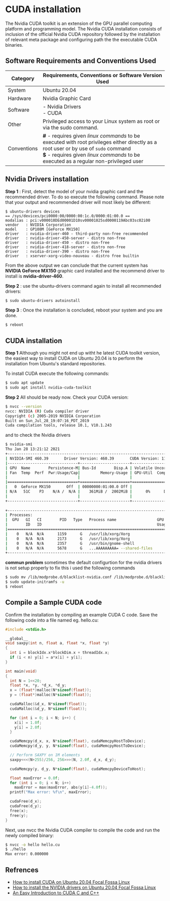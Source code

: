 # CUDA installation

The Nvidia CUDA toolkit is an extension of the GPU parallel computing platform and programming model. The Nvidia CUDA installation consists of inclusion of the official Nvidia CUDA repository followed by the installation of relevant meta package and configuring path the the executable CUDA binaries. 

## Software Requirements and Conventions Used

| Category | Requirements, Conventions or Software Version Used |
|----------|----------------------------------------------------|
| System   | Ubuntu 20.04   |
| Hardware | Nvidia Graphic Card   |
| Software | - Nvidia Drivers <br> - CUDA |
| Other    | Privileged access to your Linux system as root or via the sudo command. |
|Conventions| **#** - requires given *linux commands* to be executed with root privileges either directly as a root user or by use of `sudo` command <br> **$** - requires given *linux commands* to be executed as a regular non-privileged user  |

## Nvidia Drivers installation

**Step 1** : First, detect the model of your nvidia graphic card and the recommended driver. To do so execute the following command. Please note that your output and recommended driver will most likely be different: 

```text
$ ubuntu-drivers devices
== /sys/devices/pci0000:00/0000:00:1c.0/0000:01:00.0 ==
modalias : pci:v000010DEd00001D10sv00001025sd0000119Abc03sc02i00
vendor   : NVIDIA Corporation
model    : GP108M [GeForce MX150]
driver   : nvidia-driver-460 - third-party non-free recommended
driver   : nvidia-driver-450-server - distro non-free
driver   : nvidia-driver-450 - distro non-free
driver   : nvidia-driver-418-server - distro non-free
driver   : nvidia-driver-390 - distro non-free
driver   : xserver-xorg-video-nouveau - distro free builtin

```

From the above output we can conclude that the current system has **NVIDIA GeForce MX150** graphic card installed and the recommend driver to install is **nvidia-driver-460**. 

**Step 2** :  use the ubuntu-drivers command again to install all recommended drivers: 

```bash
$ sudo ubuntu-drivers autoinstall
```

**Step 3** : Once the installation is concluded, reboot your system and you are done.

```bash
$ reboot
```

## CUDA installation

**Step 1** Although you might not end up witht he latest CUDA toolkit version, the easiest way to install CUDA on Ubuntu 20.04 is to perform the installation from Ubuntu's standard repositories.

To install CUDA execute the following commands: 

```bash
$ sudo apt update
$ sudo apt install nvidia-cuda-toolkit
```

**Step 2** All should be ready now. Check your CUDA version: 
```bash
$ nvcc --version
nvcc: NVIDIA (R) Cuda compiler driver
Copyright (c) 2005-2019 NVIDIA Corporation
Built on Sun_Jul_28_19:07:16_PDT_2019
Cuda compilation tools, release 10.1, V10.1.243
```
and to check the Nvidia drivers

```bash
$ nvidia-smi
Thu Jan 28 13:21:12 2021       
+-----------------------------------------------------------------------------+
| NVIDIA-SMI 460.39       Driver Version: 460.39       CUDA Version: 11.2     |
|-------------------------------+----------------------+----------------------+
| GPU  Name        Persistence-M| Bus-Id        Disp.A | Volatile Uncorr. ECC |
| Fan  Temp  Perf  Pwr:Usage/Cap|         Memory-Usage | GPU-Util  Compute M. |
|                               |                      |               MIG M. |
|===============================+======================+======================|
|   0  GeForce MX150       Off  | 00000000:01:00.0 Off |                  N/A |
| N/A   51C    P3    N/A /  N/A |    361MiB /  2002MiB |      0%      Default |
|                               |                      |                  N/A |
+-------------------------------+----------------------+----------------------+
                                                                               
+-----------------------------------------------------------------------------+
| Processes:                                                                  |
|  GPU   GI   CI        PID   Type   Process name                  GPU Memory |
|        ID   ID                                                   Usage      |
|=============================================================================|
|    0   N/A  N/A      1159      G   /usr/lib/xorg/Xorg                 45MiB |
|    0   N/A  N/A      2173      G   /usr/lib/xorg/Xorg                124MiB |
|    0   N/A  N/A      2357      G   /usr/bin/gnome-shell              133MiB |
|    0   N/A  N/A      5678      G   ...AAAAAAAAA= --shared-files       50MiB |
+-----------------------------------------------------------------------------+
```

**commun problem**
sometimes the default configurtion for the nvidia drivers is not setup properly to fix this i used the following commands

```bash
$ sudo mv /lib/modprobe.d/blacklist-nvidia.conf /lib/modprobe.d/blacklist-nvidia.conf.back
$ sudo update-initramfs -u
$ reboot
```


## Compile a Sample CUDA code

Confirm the installation by compiling an example CUDA C code. Save the following code into a file named eg. hello.cu: 

```c
#include <stdio.h>

__global__
void saxpy(int n, float a, float *x, float *y)
{
  int i = blockIdx.x*blockDim.x + threadIdx.x;
  if (i < n) y[i] = a*x[i] + y[i];
}

int main(void)
{
  int N = 1<<20;
  float *x, *y, *d_x, *d_y;
  x = (float*)malloc(N*sizeof(float));
  y = (float*)malloc(N*sizeof(float));

  cudaMalloc(&d_x, N*sizeof(float)); 
  cudaMalloc(&d_y, N*sizeof(float));

  for (int i = 0; i < N; i++) {
    x[i] = 1.0f;
    y[i] = 2.0f;
  }

  cudaMemcpy(d_x, x, N*sizeof(float), cudaMemcpyHostToDevice);
  cudaMemcpy(d_y, y, N*sizeof(float), cudaMemcpyHostToDevice);

  // Perform SAXPY on 1M elements
  saxpy<<<(N+255)/256, 256>>>(N, 2.0f, d_x, d_y);

  cudaMemcpy(y, d_y, N*sizeof(float), cudaMemcpyDeviceToHost);

  float maxError = 0.0f;
  for (int i = 0; i < N; i++)
    maxError = max(maxError, abs(y[i]-4.0f));
  printf("Max error: %f\n", maxError);

  cudaFree(d_x);
  cudaFree(d_y);
  free(x);
  free(y);
}
```

 Next, use nvcc the Nvidia CUDA compiler to compile the code and run the newly compiled binary: 

 ```bash
$ nvcc -o hello hello.cu 
$ ./hello 
Max error: 0.000000
```

## Refrences

 - [How to install CUDA on Ubuntu 20.04 Focal Fossa Linux](https://linuxconfig.org/how-to-install-cuda-on-ubuntu-20-04-focal-fossa-linux)
 - [How to install the NVIDIA drivers on Ubuntu 20.04 Focal Fossa Linux](https://linuxconfig.org/how-to-install-the-nvidia-drivers-on-ubuntu-20-04-focal-fossa-linux)
 - [An Easy Introduction to CUDA C and C++](https://developer.nvidia.com/blog/easy-introduction-cuda-c-and-c/)